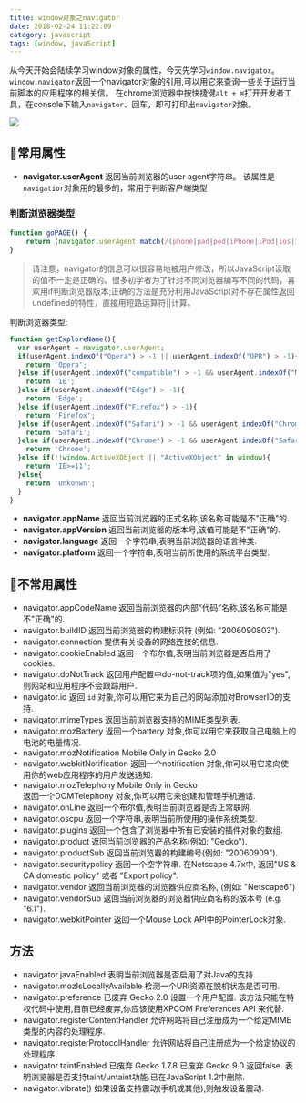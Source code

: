 ```yaml
---
title: window对象之navigator
date: 2018-02-24 11:22:09
category: javascript
tags: [window, javaScript]
---
```


从今天开始会陆续学习window对象的属性，今天先学习`window.navigator`。
`window.navigator`返回一个navigator对象的引用,可以用它来查询一些关于运行当前脚本的应用程序的相关信。
在chrome浏览器中按快捷键`alt + ⌘`打开开发者工具，在console下输入`navigator`、回车，即可打印出`navigator`对象。
<!-- more -->
![](http://wicdn.xiaohongchun.com/xhc-plat/1519441439885_WfktCB4fjm.png)

## 常用属性
- **navigator.userAgent**
返回当前浏览器的user agent字符串。
该属性是`navigatior`对象用的最多的，常用于判断客户端类型
### 判断浏览器类型
```js
function goPAGE() {
    return (navigator.userAgent.match(/(phone|pad|pod|iPhone|iPod|ios|iPad|Android|Mobile|BlackBerry|IEMobile|MQQBrowser|JUC|Fennec|wOSBrowser|BrowserNG|WebOS|Symbian|Windows Phone)/i))
}
```
>请注意，navigator的信息可以很容易地被用户修改，所以JavaScript读取的值不一定是正确的。很多初学者为了针对不同浏览器编写不同的代码，喜欢用if判断浏览器版本;正确的方法是充分利用JavaScript对不存在属性返回undefined的特性，直接用短路运算符||计算。

判断浏览器类型:
```js
function getExploreName(){
  var userAgent = navigator.userAgent;
  if(userAgent.indexOf("Opera") > -1 || userAgent.indexOf("OPR") > -1){
    return 'Opera';
  }else if(userAgent.indexOf("compatible") > -1 && userAgent.indexOf("MSIE") > -1){
    return 'IE';
  }else if(userAgent.indexOf("Edge") > -1){
    return 'Edge';
  }else if(userAgent.indexOf("Firefox") > -1){
    return 'Firefox';
  }else if(userAgent.indexOf("Safari") > -1 && userAgent.indexOf("Chrome") == -1){
    return 'Safari';
  }else if(userAgent.indexOf("Chrome") > -1 && userAgent.indexOf("Safari") > -1){
    return 'Chrome';
  }else if(!!window.ActiveXObject || "ActiveXObject" in window){
    return 'IE>=11';
  }else{
    return 'Unkonwn';
  }
}
```
- **navigator.appName**
返回当前浏览器的正式名称,该名称可能是不"正确"的.
- **navigator.appVersion**
返回当前浏览器的版本号,该值可能是不"正确"的.
- **navigator.language**
返回一个字符串,表明当前浏览器的语言种类.
- **navigator.platform**
返回一个字符串,表明当前所使用的系统平台类型.
## 不常用属性
- navigator.appCodeName
返回当前浏览器的内部“代码”名称,该名称可能是不"正确"的.
- navigator.buildID 
返回当前浏览器的构建标识符 (例如: "2006090803").
- navigator.connection
提供有关设备的网络连接的信息.
- navigator.cookieEnabled
返回一个布尔值,表明当前浏览器是否启用了cookies.
- navigator.doNotTrack 
返回用户配置中do-not-track项的值,如果值为"yes",则网站和应用程序不会跟踪用户.
- navigator.id
返回 `id` 对象,你可以用它来为自己的网站添加对BrowserID的支持.
- navigator.mimeTypes
返回当前浏览器支持的MIME类型列表.
- navigator.mozBattery 
返回一个battery 对象,你可以用它来获取自己电脑上的电池的电量情况.
- navigator.mozNotification Mobile Only in Gecko 2.0 
- navigator.webkitNotification
返回一个notification 对象,你可以用它来向使用你的web应用程序的用户发送通知.
- navigator.mozTelephony Mobile Only in Gecko  
返回一个DOMTelephony 对象,你可以用它来创建和管理手机通话.
- navigator.onLine
返回一个布尔值,表明当前浏览器是否正常联网.
- navigator.oscpu
返回一个字符串,表明当前所使用的操作系统类型.
- navigator.plugins
返回一个包含了浏览器中所有已安装的插件对象的数组.
- navigator.product 
返回当前浏览器的产品名称(例如: "Gecko").
- navigator.productSub 
返回当前浏览器的构建编号(例如: "20060909").
- navigator.securitypolicy 
返回一个空字符串. 在Netscape 4.7x中, 返回"US & CA domestic policy" 或者 "Export policy".
- navigator.vendor 
返回当前浏览器的浏览器供应商名称, (例如: "Netscape6")
- navigator.vendorSub 
返回当前浏览器的浏览器供应商名称的版本号 (e.g. "6.1").
- navigator.webkitPointer 
返回一个Mouse Lock API中的PointerLock对象.

## 方法
- navigator.javaEnabled
表明当前浏览器是否启用了对Java的支持.
- navigator.mozIsLocallyAvailable 
检测一个URI资源在脱机状态是否可用.
- navigator.preference 已废弃 Gecko 2.0 
设置一个用户配置. 该方法只能在特权代码中使用,目前已经废弃,你应该使用XPCOM Preferences API 来代替.
- navigator.registerContentHandler
允许网站将自己注册成为一个给定MIME类型的内容的处理程序.
- navigator.registerProtocolHandler
允许网站将自己注册成为一个给定协议的处理程序.
- navigator.taintEnabled 已废弃 Gecko 1.7.8 已废弃 Gecko 9.0 
返回false. 表明浏览器是否支持taint/untaint功能.已在JavaScript 1.2中删除.
- navigator.vibrate()
如果设备支持震动(手机或其他),则触发设备震动.






